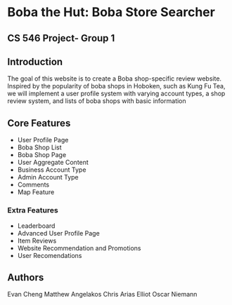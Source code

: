 # Boba the Hut: Boba Store Searcher

## CS 546 Project- Group 1

## Introduction
The goal of this website is to create a Boba shop-specific review website. Inspired by the popularity of boba shops in Hoboken, such as Kung Fu Tea, we will implement a user profile system with varying account types, a shop review system, and lists of boba shops with basic information

## Core Features
- User Profile Page
- Boba Shop List
- Boba Shop Page
- User Aggregate Content
- Business Account Type
- Admin Account Type
- Comments
- Map Feature

### Extra Features
- Leaderboard
- Advanced User Profile Page
- Item Reviews
- Website Recommendation and Promotions
- User Recomendations

## Authors
Evan Cheng
Matthew Angelakos
Chris Arias
Elliot Oscar Niemann
